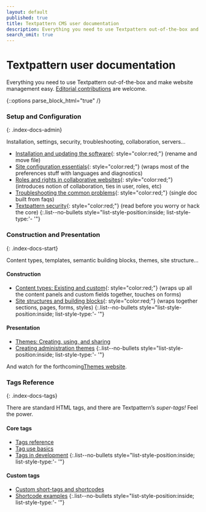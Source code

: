 ```yaml
---
layout: default
published: true
title: Textpattern CMS user documentation
description: Everything you need to use Textpattern out-of-the-box and make website management easy.
search_omit: true
---
```


# Textpattern user documentation

Everything you need to use Textpattern out-of-the-box and make website management easy. [Editorial contributions](https://github.com/textpattern/textpattern.github.io/blob/master/README.md) are welcome.

{::options parse_block_html="true" /}

<div class="layout-container index-docs">
<section class="layout-3col">

### Setup and Configuration
{: .index-docs-admin}

Installation, settings, security, troubleshooting, collaboration, servers...


* [Installation and updating the software](/articles/installating-and-updating-the-software){: style="color:red;"} (rename and move file)
* [Site configuration essentials](/articles/site-configuration-essentials){: style="color:red;"} (wraps most of the preferences stuff with languages and diagnostics)
* [Roles and rights in collaborative websites](/articles/roles-and-rights-in-collaborative-websites){: style="color:red;"} (introduces notion of collaboration, ties in user, roles, etc)
* [Troubleshooting the common problems](/articles/troubleshooting-the-common-problems){: style="color:red;"} (single doc built from faqs)
* [Textpattern security](/articles/security){: style="color:red;"} (read before you worry or hack the core)
{:.list--no-bullets style="list-style-position:inside; list-style-type:'- '"}

</section>

<section class="layout-3col">

### Construction and Presentation
{: .index-docs-start}

Content types, templates, semantic building blocks, themes, site structure…

<section>

#### Construction

* [Content types: Existing and custom](articles/content-types-existing-and-custom){: style="color:red;"} (wraps up all the content panels and custom fields together, touches on forms)
* [Site structures and building blocks](articles/site-structures-and-building-blocks){: style="color:red;"} (wraps together sections, pages, forms, styles)
{:.list--no-bullets style="list-style-position:inside; list-style-type:'- '"}

</section>
<section>

#### Presentation

* [Themes: Creating, using, and sharing](/articles/themes-creating-using-and-sharing)
* [Creating administration themes](/articles/creating-administration-themes)
{:.list--no-bullets style="list-style-position:inside; list-style-type:'- '"}

And watch for the forthcoming[Themes website](https://github.com/textpattern/textpattern-themes-website).

</section>
</section>

<section class="layout-3col">

### Tags Reference
{: .index-docs-tags}

There are standard HTML tags, and there are Textpattern’s *super-tags!* Feel the power. 

<section>

#### Core tags

* [Tags reference](/tags/)
* [Tag use basics](/tags/tag-basics/)
* [Tags in development](/tags/tags-in-development)
{:.list--no-bullets style="list-style-position:inside; list-style-type:'- '"}

</section>
<section>

#### Custom tags

* [Custom short-tags and shortcodes](/tags/shortcodes/custom-short-tags-and-shortcodes)
* [Shortcode examples](/tags/shortcodes/)
{:.list--no-bullets style="list-style-position:inside; list-style-type:'- '"}

</section>
</section>
</div>
